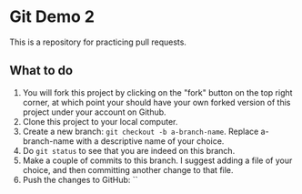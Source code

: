 # Git Demo 2

This is a repository for practicing pull requests.

## What to do

1. You will fork this project by clicking on the "fork" button on the top right corner, at which point your should have your own forked version of this project under your account on Github.
2. Clone this project to your local computer.
3. Create a new branch: `git checkout -b a-branch-name`. Replace a-branch-name with a descriptive name of your choice.
4. Do `git status` to see that you are indeed on this branch.
5. Make a couple of commits to this branch. I suggest adding a file of your choice, and then committing another change to that file.
6. Push the changes to GitHub: ``
